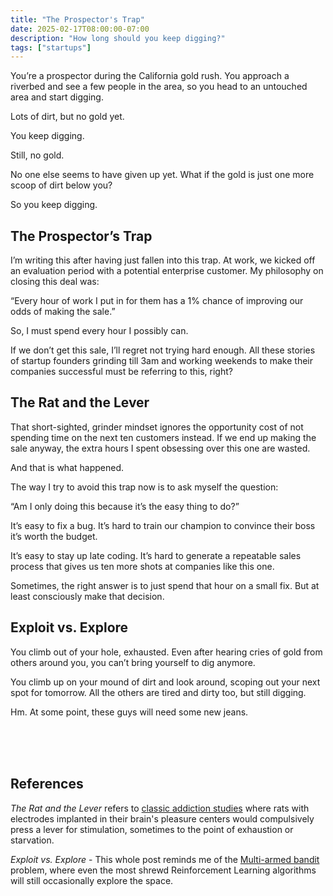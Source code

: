 ```yaml
---
title: "The Prospector's Trap"
date: 2025-02-17T08:00:00-07:00
description: "How long should you keep digging?"
tags: ["startups"]
---
```


You’re a prospector during the California gold rush. You approach a riverbed and see a few people in the area, so you head to an untouched area and start digging.

<!--more-->

Lots of dirt, but no gold yet.

You keep digging.

Still, no gold.

No one else seems to have given up yet. What if the gold is just one more scoop of dirt below you?

So you keep digging.

## The Prospector’s Trap

I’m writing this after having just fallen into this trap. At work, we kicked off an evaluation period with a potential enterprise customer. My philosophy on closing this deal was:

“Every hour of work I put in for them has a 1% chance of improving our odds of making the sale.”

So, I must spend every hour I possibly can.

If we don’t get this sale, I’ll regret not trying hard enough. All these stories of startup founders grinding till 3am and working weekends to make their companies successful must be referring to this, right?

## The Rat and the Lever

That short-sighted, grinder mindset ignores the opportunity cost of not spending time on the next ten customers instead. If we end up making the sale anyway, the extra hours I spent obsessing over this one are wasted.

And that is what happened.

The way I try to avoid this trap now is to ask myself the question:

“Am I only doing this because it’s the easy thing to do?”

It’s easy to fix a bug. It’s hard to train our champion to convince their boss it’s worth the budget.

It’s easy to stay up late coding. It’s hard to generate a repeatable sales process that gives us ten more shots at companies like this one.

Sometimes, the right answer is to just spend that hour on a small fix. But at least consciously make that decision.

## Exploit vs. Explore

You climb out of your hole, exhausted. Even after hearing cries of gold from others around you, you can’t bring yourself to dig anymore.

You climb up on your mound of dirt and look around, scoping out your next spot for tomorrow. All the others are tired and dirty too, but still digging.

Hm. At some point, these guys will need some new jeans.

<br>
<br>
<br>

## References

_The Rat and the Lever_ refers to [classic addiction studies](https://en.wikipedia.org/wiki/Brain_stimulation_reward) where rats with electrodes implanted in their brain's pleasure centers would compulsively press a lever for stimulation, sometimes to the point of exhaustion or starvation.

_Exploit vs. Explore_ - This whole post reminds me of the [Multi-armed bandit](https://en.wikipedia.org/wiki/Multi-armed_bandit) problem, where even the most shrewd Reinforcement Learning algorithms will still occasionally explore the space.
